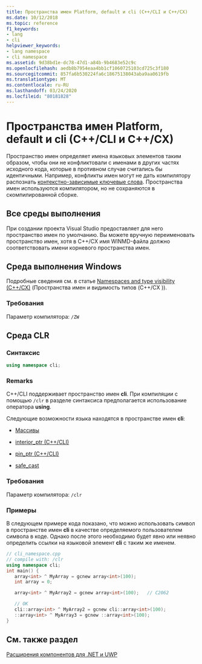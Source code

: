 ```yaml
---
title: Пространства имен Platform, default и cli (C++/CLI и C++/CX)
ms.date: 10/12/2018
ms.topic: reference
f1_keywords:
- lang
- cli
helpviewer_keywords:
- lang namespace
- cli namespace
ms.assetid: 9d38bd1e-dc78-47d1-a84b-9b4683e52c9c
ms.openlocfilehash: aedb8b7954eaa4bb1cf1060725103cd725c3f180
ms.sourcegitcommit: 857fa6b530224fa6c18675138043aba9aa0619fb
ms.translationtype: MT
ms.contentlocale: ru-RU
ms.lasthandoff: 03/24/2020
ms.locfileid: "80181828"
---
```

# <a name="platform-default-and-cli-namespaces--ccli-and-ccx"></a>Пространства имен Platform, default и cli (C++/CLI и C++/CX)

Пространство имен определяет имена языковых элементов таким образом, чтобы они не конфликтовали с именами в других частях исходного кода, которые в противном случае считались бы идентичными. Например, конфликты имен могут не дать компилятору распознать [контекстно-зависимые ключевые слова](context-sensitive-keywords-cpp-component-extensions.md). Пространства имен используются компилятором, но не сохраняются в скомпилированной сборке.

## <a name="all-runtimes"></a>Все среды выполнения

При создании проекта Visual Studio предоставляет для него пространство имен по умолчанию. Вы можете вручную переименовать пространство имен, хотя в C++/CX имя WINMD-файла должно соответствовать имени корневого пространства имен.

## <a name="windows-runtime"></a>Среда выполнения Windows

Подробные сведения см. в статье [Namespaces and type visibility (C++/CX)](../cppcx/namespaces-and-type-visibility-c-cx.md) (Пространства имен и видимость типов (C++/CX )).

### <a name="requirements"></a>Требования

Параметр компилятора: `/ZW`

## <a name="common-language-runtime"></a>Среда CLR

### <a name="syntax"></a>Синтаксис

```cpp
using namespace cli;
```

### <a name="remarks"></a>Remarks

C++/CLI поддерживает пространство имен **cli**. При компиляции с помощью `/clr` в разделе синтаксиса предполагается использование оператора **using**.

Следующие возможности языка находятся в пространстве имен **cli**:

- [Массивы](arrays-cpp-component-extensions.md)

- [interior_ptr (C++/CLI)](interior-ptr-cpp-cli.md)

- [pin_ptr (C++/CLI)](pin-ptr-cpp-cli.md)

- [safe_cast](safe-cast-cpp-component-extensions.md)

### <a name="requirements"></a>Требования

Параметр компилятора: `/clr`

### <a name="examples"></a>Примеры

В следующем примере кода показано, что можно использовать символ в пространстве имен **cli** в качестве определяемого пользователем символа в коде.  Однако после этого необходимо будет явно или неявно определить ссылки на языковой элемент **cli** с таким же именем.

```cpp
// cli_namespace.cpp
// compile with: /clr
using namespace cli;
int main() {
   array<int> ^ MyArray = gcnew array<int>(100);
   int array = 0;

   array<int> ^ MyArray2 = gcnew array<int>(100);   // C2062

   // OK
   cli::array<int> ^ MyArray2 = gcnew cli::array<int>(100);
   ::array<int> ^ MyArray3 = gcnew ::array<int>(100);
}
```

## <a name="see-also"></a>См. также раздел

[Расширения компонентов для .NET и UWP](component-extensions-for-runtime-platforms.md)
